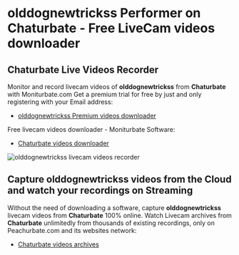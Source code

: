 # olddognewtrickss Performer on Chaturbate - Free LiveCam videos downloader

## Chaturbate Live Videos Recorder

Monitor and record livecam videos of **olddognewtrickss** from **Chaturbate** with Moniturbate.com
Get a premium trial for free by just and only registering with your Email address:
* [olddognewtrickss Premium videos downloader](https://moniturbate.com/request-demo-licence-key.html)

Free livecam videos downloader - Moniturbate Software:
* [Chaturbate videos downloader](https://moniturbate.com/moniturbate-download-software.html)

![olddognewtrickss livecam videos recorder](https://peachurnet.com/templates/moniturbate-software.png)


## Capture olddognewtrickss videos from the Cloud and watch your recordings on Streaming

Without the need of downloading a software, capture **olddognewtrickss** livecam videos from **Chaturbate** 100% online.
Watch Livecam archives from **Chaturbate** unlimitedly from thousands of existing recordings, only on Peachurbate.com and its websites network:
* [Chaturbate videos archives](https://peachurnet.com/)